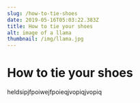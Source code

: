```yaml
---
slug: /how-to-tie-shoes
date: 2019-05-16T05:03:22.383Z
title: How to tie your shoes
alt: image of a llama
thumbnail: /img/llama.jpg
---
```


# How to tie your shoes

heldsipjfpoiwejfpoieqjvopiqjvopiq
